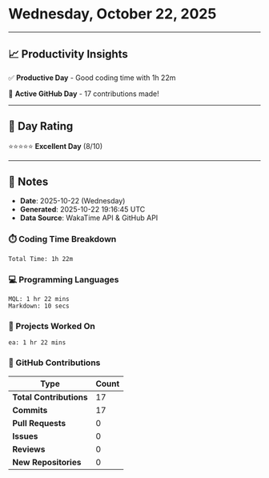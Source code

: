 # Wednesday, October 22, 2025

---

## 📈 Productivity Insights

✅ **Productive Day** - Good coding time with 1h 22m

🚀 **Active GitHub Day** - 17 contributions made!

---

## 🎯 Day Rating

⭐⭐⭐⭐⭐ **Excellent Day** (8/10)

---

## 📝 Notes

- **Date**: 2025-10-22 (Wednesday)
- **Generated**: 2025-10-22 19:16:45 UTC
- **Data Source**: WakaTime API & GitHub API


### ⏱️ Coding Time Breakdown

```
Total Time: 1h 22m
```

### 💻 Programming Languages

```
MQL: 1 hr 22 mins
Markdown: 10 secs
```

### 📂 Projects Worked On

```
ea: 1 hr 22 mins

```


### 🐙 GitHub Contributions

| Type | Count |
|------|-------|
| **Total Contributions** | 17 |
| **Commits** | 17 |
| **Pull Requests** | 0 |
| **Issues** | 0 |
| **Reviews** | 0 |
| **New Repositories** | 0 |


